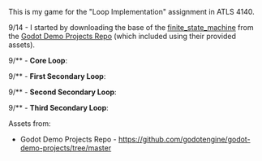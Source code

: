 This is my game for the "Loop Implementation" assignment in ATLS 4140.

9/14 - I started by downloading the base of the [finite_state_machine](https://github.com/godotengine/godot-demo-projects/tree/master/2d/finite_state_machine) from the [Godot Demo Projects Repo](https://github.com/godotengine/godot-demo-projects/tree/master) (which included using their provided assets).

9/** - **Core Loop**: 

9/** - **First Secondary Loop**: 

9/** - **Second Secondary Loop**: 

9/** - **Third Secondary Loop**: 

Assets from:  

- Godot Demo Projects Repo - https://github.com/godotengine/godot-demo-projects/tree/master  


